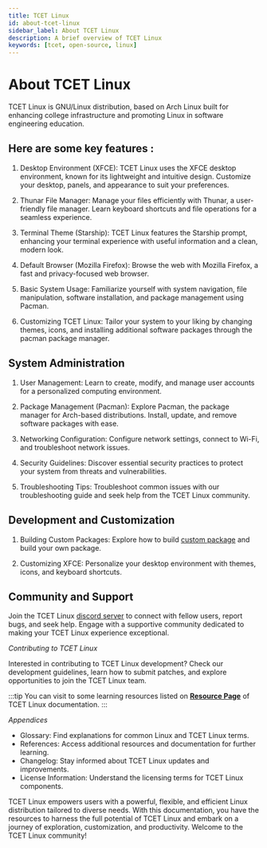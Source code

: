 ```yaml
---
title: TCET Linux
id: about-tcet-linux
sidebar_label: About TCET Linux
description: A brief overview of TCET Linux
keywords: [tcet, open-source, linux]
---
```


# About TCET Linux #

TCET Linux is GNU/Linux distribution, based on Arch Linux built for enhancing college infrastructure and promoting Linux in software engineering education. 


## Here are some key features : ##

1) Desktop Environment (XFCE): TCET Linux uses the XFCE desktop environment, known for its lightweight and intuitive design. Customize your desktop, panels, and appearance to suit your preferences.

2) Thunar File Manager: Manage your files efficiently with Thunar, a user-friendly file manager. Learn keyboard shortcuts and file operations for a seamless experience.

3) Terminal Theme (Starship): TCET Linux features the Starship prompt, enhancing your terminal experience with useful information and a clean, modern look.

4) Default Browser (Mozilla Firefox): Browse the web with Mozilla Firefox, a fast and privacy-focused web browser.

5) Basic System Usage: Familiarize yourself with system navigation, file manipulation, software installation, and package management using Pacman.

6) Customizing TCET Linux: Tailor your system to your liking by changing themes, icons, and installing additional software packages through the pacman package manager.

## System Administration ##

1) User Management: Learn to create, modify, and manage user accounts for a personalized computing environment.

2) Package Management (Pacman): Explore Pacman, the package manager for Arch-based distributions. Install, update, and remove software packages with ease.

3) Networking Configuration: Configure network settings, connect to Wi-Fi, and troubleshoot network issues.

4) Security Guidelines: Discover essential security practices to protect your system from threats and vulnerabilities.

5) Troubleshooting Tips: Troubleshoot common issues with our troubleshooting guide and seek help from the TCET Linux community.

## Development and Customization ##

1) Building Custom Packages: Explore how to build [custom package](https://wiki.archlinux.org/title/PKGBUILD) and build your own package.



2) Customizing XFCE: Personalize your desktop environment with themes, icons, and keyboard shortcuts.

## Community and Support ##

Join the TCET Linux [discord server](https://discord.com/channels/1077233618109337691/1096352605883609108) to connect with fellow users, report bugs, and seek help. Engage with a supportive community dedicated to making your TCET Linux experience exceptional.

*Contributing to TCET Linux*

Interested in contributing to TCET Linux development? Check our development guidelines, learn how to submit patches, and explore opportunities to join the TCET Linux team.

:::tip
You can visit to some learning resources listed on **[Resource Page](/docs/projects/tcet-linux/resources.md)** of TCET Linux documentation.
:::

*Appendices*

- Glossary: Find explanations for common Linux and TCET Linux terms.
- References: Access additional resources and documentation for further learning.
- Changelog: Stay informed about TCET Linux updates and improvements.
- License Information: Understand the licensing terms for TCET Linux components.

TCET Linux empowers users with a powerful, flexible, and efficient Linux distribution tailored to diverse needs. With this documentation, you have the resources to harness the full potential of TCET Linux and embark on a journey of exploration, customization, and productivity. Welcome to the TCET Linux community!